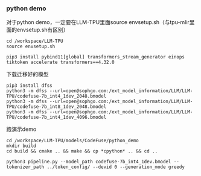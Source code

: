 ### python demo

对于python demo，一定要在LLM-TPU里面source envsetup.sh（与tpu-mlir里面的envsetup.sh有区别）
```shell
cd /workspace/LLM-TPU
source envsetup.sh
```

```shell
pip3 install pybind11[global] transformers_stream_generator einops tiktoken accelerate transformers==4.32.0
```

下载迁移好的模型
```shell
pip3 install dfss
python3 -m dfss --url=open@sophgo.com:/ext_model_information/LLM/LLM-TPU/codefuse-7b_int4_1dev_2048.bmodel
python3 -m dfss --url=open@sophgo.com:/ext_model_information/LLM/LLM-TPU/codefuse-7b_int8_1dev_2048.bmodel
python3 -m dfss --url=open@sophgo.com:/ext_model_information/LLM/LLM-TPU/codefuse-7b_int4_1dev_4096.bmodel
```

跑演示demo
```shell
cd /workspace/LLM-TPU/models/CodeFuse/python_demo
mkdir build
cd build && cmake .. && make && cp *cpython* .. && cd ..

python3 pipeline.py --model_path codefuse-7b_int4_1dev.bmodel --tokenizer_path ../token_config/ --devid 0 --generation_mode greedy
```
